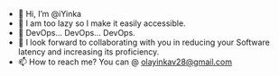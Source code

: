 - 👋 Hi, I’m @iYinka
- 👀 I am too lazy so I make it easily accessible.
- 🌱 DevOps... DevOps... DevOps.
- 💞️ I look forward to collaborating with you in reducing your Software latency and increasing its proficiency.
- 📫 How to reach me? You can @ olayinkav28@gmail.com

<!---
iYinka/iYinka is a ✨ special ✨ repository because its `README.md` (this file) appears on your GitHub profile.
You can click the Preview link to take a look at your changes.
--->
